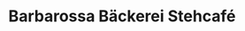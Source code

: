 ---
title: "Barbarossa Bäckerei Stehcafé"
url: /gruenstadt/barbarossa-baeckerei-stehcafe/
shop: Bäckerei
---